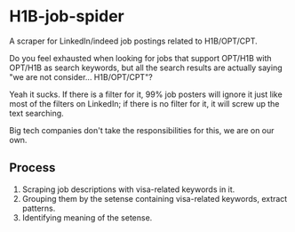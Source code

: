 # H1B-job-spider

A scraper for LinkedIn/indeed job postings related to H1B/OPT/CPT.

Do you feel exhausted when looking for jobs that support OPT/H1B with OPT/H1B as search keywords, but all the search results are actually saying "we are not consider... H1B/OPT/CPT"?

Yeah it sucks. If there is a filter for it, 99% job posters will ignore it just like most of the filters on LinkedIn; if there is no filter for it, it will screw up the text searching.

Big tech companies don't take the responsibilities for this, we are on our own.

## Process

1. Scraping job descriptions with visa-related keywords in it.
2. Grouping them by the setense containing visa-related keywords, extract patterns.
3. Identifying meaning of the setense.

